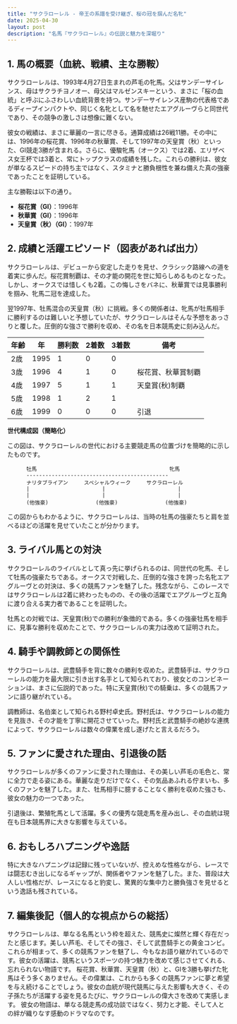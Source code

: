 ```yaml
---
title: "サクラローレル - 帝王の系譜を受け継ぎ、桜の冠を掴んだ名牝"
date: 2025-04-30
layout: post
description: "名馬『サクラローレル』の伝説と魅力を深堀り"
---
```


## 1. 馬の概要（血統、戦績、主な勝鞍）

サクラローレルは、1993年4月27日生まれの芦毛の牝馬。父はサンデーサイレンス、母はサクラチヨノオー、母父はマルゼンスキーという、まさに「桜の血統」と呼ぶにふさわしい血統背景を持つ。サンデーサイレンス産駒の代表格であるディープインパクトや、同じく名牝として名を馳せたエアグルーヴらと同世代であり、その競争の激しさは想像に難くない。

彼女の戦績は、まさに華麗の一言に尽きる。通算成績は26戦11勝。その中には、1996年の桜花賞、1996年の秋華賞、そして1997年の天皇賞（秋）といった、GI競走3勝が含まれる。さらに、優駿牝馬（オークス）では2着、エリザベス女王杯では3着と、常にトップクラスの成績を残した。これらの勝利は、彼女が単なるスピードの持ち主ではなく、スタミナと勝負根性を兼ね備えた真の強豪であったことを証明している。

主な勝鞍は以下の通り。

* **桜花賞（GI）**：1996年
* **秋華賞（GI）**：1996年
* **天皇賞（秋）（GI）**：1997年


## 2. 成績と活躍エピソード（図表があれば出力）


サクラローレルは、デビューから安定した走りを見せ、クラシック路線への道を着実に歩んだ。桜花賞制覇は、その才能の開花を世に知らしめるものとなった。しかし、オークスでは惜しくも2着。この悔しさをバネに、秋華賞では見事勝利を掴み、牝馬二冠を達成した。

翌1997年、牡馬混合の天皇賞（秋）に挑戦。多くの関係者は、牝馬が牡馬相手に勝利するのは難しいと予想していたが、サクラローレルはそんな予想をあっさりと覆した。圧倒的な強さで勝利を収め、その名を日本競馬史に刻み込んだ。

| 年齢 | 年 | 勝利数 | 2着数 | 3着数 | 備考 |
|---|---|---|---|---|---|
| 2歳 | 1995 | 1 | 0 | 0 |  |
| 3歳 | 1996 | 4 | 1 | 0 | 桜花賞、秋華賞制覇 |
| 4歳 | 1997 | 5 | 1 | 1 | 天皇賞(秋)制覇 |
| 5歳 | 1998 | 1 | 2 | 1 |  |
| 6歳 | 1999 | 0 | 0 | 0 |  引退 |


**世代構成図（簡略化）**

この図は、サクラローレルの世代における主要競走馬の位置づけを簡略的に示したものです。

```
      牡馬                                          牝馬
      ---------------------------------------------
      ナリタブライアン     スペシャルウィーク     サクラローレル
      |                       |                       |
      |                       |                       |
      (他強豪)               (他強豪)               (他強豪)
```

この図からもわかるように、サクラローレルは、当時の牡馬の強豪たちと肩を並べるほどの活躍を見せていたことが分かります。


## 3. ライバル馬との対決

サクラローレルのライバルとして真っ先に挙げられるのは、同世代の牝馬、そして牡馬の強豪たちである。オークスで対戦した、圧倒的な強さを誇った名牝エアグルーヴとの対決は、多くの競馬ファンを魅了した。残念ながら、このレースではサクラローレルは2着に終わったものの、その後の活躍でエアグルーヴと互角に渡り合える実力者であることを証明した。

牡馬との対戦では、天皇賞(秋)での勝利が象徴的である。多くの強豪牡馬を相手に、見事な勝利を収めたことで、サクラローレルの実力は改めて証明された。


## 4. 騎手や調教師との関係性

サクラローレルは、武豊騎手を背に数々の勝利を収めた。武豊騎手は、サクラローレルの能力を最大限に引き出す名手として知られており、彼女とのコンビネーションは、まさに伝説的であった。特に天皇賞(秋)での騎乗は、多くの競馬ファンに語り継がれている。

調教師は、名伯楽として知られる野村卓史氏。野村氏は、サクラローレルの能力を見抜き、その才能を丁寧に開花させていった。野村氏と武豊騎手の絶妙な連携によって、サクラローレルは数々の偉業を成し遂げたと言えるだろう。


## 5. ファンに愛された理由、引退後の話

サクラローレルが多くのファンに愛された理由は、その美しい芦毛の毛色と、常に全力で走る姿にある。華麗な走りだけでなく、その気品あふれる佇まいも、多くのファンを魅了した。また、牡馬相手に臆することなく勝利を収めた強さも、彼女の魅力の一つであった。

引退後は、繁殖牝馬として活躍。多くの優秀な競走馬を産み出し、その血統は現在も日本競馬界に大きな影響を与えている。


## 6. おもしろハプニングや逸話

特に大きなハプニングは記録に残っていないが、控えめな性格ながら、レースでは闘志むき出しになるギャップが、関係者やファンを魅了した。また、普段は大人しい性格だが、レースになると豹変し、驚異的な集中力と勝負強さを見せるという逸話も残されている。


## 7. 編集後記（個人的な視点からの総括）

サクラローレルは、単なる名馬という枠を超えた、競馬史に燦然と輝く存在だったと感じます。美しい芦毛、そしてその強さ、そして武豊騎手との黄金コンビ。これらが相まって、多くの競馬ファンを魅了し、今もなお語り継がれているのです。彼女の活躍は、競馬というスポーツの持つ魅力を改めて感じさせてくれる、忘れられない物語です。  桜花賞、秋華賞、天皇賞（秋）と、GIを3勝も挙げた牝馬はそう多くありません。その偉業は、これからも多くの競馬ファンに夢と希望を与え続けることでしょう。彼女の血統が現代競馬に与えた影響も大きく、その子孫たちが活躍する姿を見るたびに、サクラローレルの偉大さを改めて実感します。  彼女の物語は、単なる競走馬の成功談ではなく、努力と才能、そして人との絆が織りなす感動のドラマなのです。

